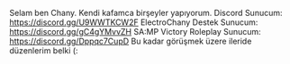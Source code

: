 Selam ben Chany.
Kendi kafamca birşeyler yapıyorum.
Discord Sunucum: https://discord.gg/U9WWTKCW2F
ElectroChany Destek Sunucum: https://discord.gg/gC4gYMvvZH
SA:MP Victory Roleplay Sunucum: https://discord.gg/Dppqc7CupD
Bu kadar görüşmek üzere ileride düzenlerim belki (:
